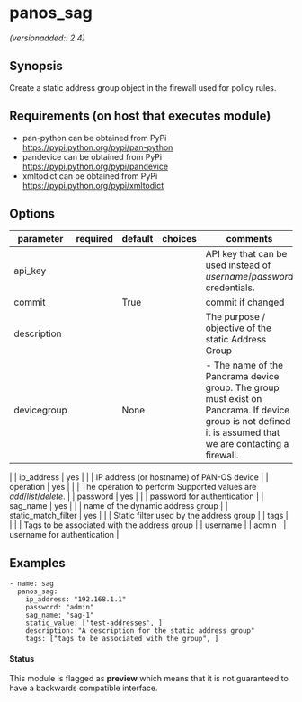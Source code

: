 # panos_sag

_(versionadded:: 2.4)_


## Synopsis

Create a static address group object in the firewall used for policy rules.


## Requirements (on host that executes module)

- pan-python can be obtained from PyPi https://pypi.python.org/pypi/pan-python
- pandevice can be obtained from PyPi https://pypi.python.org/pypi/pandevice
- xmltodict can be obtained from PyPi https://pypi.python.org/pypi/xmltodict

## Options

| parameter | required | default | choices | comments |
| --- | --- | --- | --- | --- |
| api_key |  |  |  | API key that can be used instead of <em>username</em>/<em>password</em> credentials. |
| commit |  | True |  | commit if changed |
| description |  |  |  | The purpose / objective of the static Address Group |
| devicegroup |  | None |  | - The name of the Panorama device group. The group must exist on Panorama. If device group is not defined it is assumed that we are contacting a firewall.
 |
| ip_address | yes |  |  | IP address (or hostname) of PAN-OS device |
| operation | yes |  |  | The operation to perform Supported values are <em>add</em>/<em>list</em>/<em>delete</em>. |
| password | yes |  |  | password for authentication |
| sag_name | yes |  |  | name of the dynamic address group |
| static_match_filter | yes |  |  | Static filter used by the address group |
| tags |  |  |  | Tags to be associated with the address group |
| username |  | admin |  | username for authentication |

## Examples

    - name: sag
      panos_sag:
        ip_address: "192.168.1.1"
        password: "admin"
        sag_name: "sag-1"
        static_value: ['test-addresses', ]
        description: "A description for the static address group"
        tags: ["tags to be associated with the group", ]




#### Status

This module is flagged as **preview** which means that it is not guaranteed to have a backwards compatible interface.


